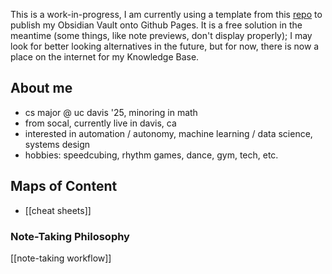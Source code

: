 This is a work-in-progress, I am currently using a template from this [repo](https://github.com/jobindjohn/obsidian-publish-mkdocs) to publish my Obsidian Vault onto Github Pages. It is a free solution in the meantime (some things, like note previews, don't display properly); I may look for better looking alternatives in the future, but for now, there is now a place on the internet for my Knowledge Base. 
## About me
- cs major @ uc davis '25, minoring in math
- from socal, currently live in davis, ca
- interested in automation / autonomy, machine learning / data science, systems design
- hobbies: speedcubing, rhythm games, dance, gym, tech, etc.
## Maps of Content
- [[cheat sheets]]
### Note-Taking Philosophy

[[note-taking workflow]]